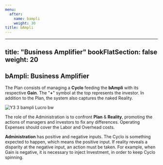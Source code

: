 ```yaml
---
menu:
  after:
    name: bampli
    weight: 30
title: bAmpli
---
```

---
title: "Business Amplifier"
bookFlatSection: false
weight: 20
---

## bAmpli: Business Amplifier

The Plan consists of managing a **Cyclo** feeding the **bAmpli** with its respective **Gain**. The "**+**" symbol at the top represents the investor. In addition to the Plan, the system also captures the naked Reality.

![Y3 3 bampli Lucro bw](https://user-images.githubusercontent.com/86032/79046226-0aac9b00-7be6-11ea-9664-d33b7c5b99cd.png)

The role of the Administration is to confront **Plan** & **Reality**, promoting the actions of managers and investors to fix any differences. Operating Expenses should  cover the Labor and Overhead costs.

**Administration** has positive and negative inputs. The Cyclo is something expected to happen, which means the positive input. If reality reveals a disparity at the negative input, an action must be taken. For example, when Gain is negative, it is necessary to inject Investment, in order to keep Cyclo spinning.



